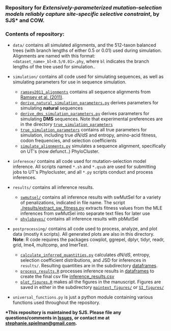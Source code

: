 ### Repository for *Extensively-parameterized mutation–selection models reliably capture site-specific selective constraint*, by SJS\* and COW.

### Contents of repository:

- `data/` contains all simulated alignments, and the 512-taxon balanced trees (with branch lengths of either 0.5 or 0.01) used during simulation. Alignments are named with this format: ``<dataset_name>_bl<0.5/0.01>.phy``, where ``bl`` indicates the branch lengths of the tree used for simulation..

- `simulation/` contains all code used for simulating sequences, as well as simulating parameters for use in sequence simulation.
    - [`ramsey2011_alignments`](./simulation/ramsey2011_alignments) contains all sequence alignments from [Ramsey et al. (2011)](http://www.genetics.org/cgi/pmidlookup?view=long&pmid=21467571).
    - [`derive_natural_simulation_parameters.py`](./simulation/derive_natural_simulation_parameters.py) derives parameters for simulating **natural** sequences
    - [`derive_dms_simulation_parameters.py`](./simulation/derive_dms_simulation_parameters.py) derives parameters for simulating **DMS** sequences. Note that experimental preferences are in the directory [`true_simulation_parameters`](./simulation/true_simulation_parameters)
    - [`true_simulation_parameters`](./simulation/true_simulation_parameters) contains all true parameters for simulation, including true *dN/dS* and entropy, amino-acid fitness, codon frequencies, and selection coefficients
    - [`simulate_alignments.py`](./simulation/simulate_alignments.py) simulates a sequence alignment, specifically on UT's (now defunct..) PhyloCluster.

- `inference/` contains all code used for mutation-selection model inference. All scripts named `*.sh` and `*.qsub` are used for submitting jobs to UT's Phylocluster, and all `*.py` scripts conduct and process inferences.

- `results/` contains all inference results.
    - [`swmutsel/`](./results/swmutsel/) contains all inference results with swMutSel for a variety of penalizations, indicated in file name. The script [./results/extract_sw_fitness.py](./results/extract_sw_fitness.py) extracts fitness values from the MLE inferences from swMutSel into separate text files for later use
    - [`phylobayes/`](./results/phylobayes/) contains all inference results with pbMutSel

- `postprocessing/` contains all code used to process, analyze, and plot data (mostly `R` scripts). All generated plots are also in this directory. **Note**: R code requires the packages cowplot, ggrepel, dplyr, tidyr, readr, grid, lme4, multcomp, and lmerTest.
    - [`calculate_inferred_quantities.py`](./postprocessing/calculate_inferred_quantities.py) calculates *dN/dS*, entropy, selection coefficient distributions, and JSD for inferences in `results/`. Resulting quantities are in the subdirectory [dataframes](./postprocessing/dataframes).
    - [`process_results.R`](./postprocessing/process_results.R) processes inference results in [dataframes](./postprocessing/dataframes) to create the final csv file [inference_results.csv](./postprocessing/dataframes/inference_results.csv)
    - [`plot_figures.R`](./postprocessing/plot_figures.R) makes all the figures in the manuscript. Figures are saved in either in the subdirectory [`maintext_figures/`](./postprocessing/maintext_figures/) or [`SI_figures/`](./postprocessing/SI_figures/)

- `universal_functions.py` is just a python module containing various functions used throughout the repository.


**\*This repository is maintained by SJS. Please file any questions/comments in [Issues](https://github.com/sjspielman/mutsel_benchmark/issues/), or contact me at stephanie.spielman@gmail.com.**
